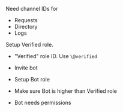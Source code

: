 Need channel IDs for

- Requests
- Directory
- Logs


Setup Verified role.

- "Verified" role ID. Use `\@verified`

- Invite bot
- Setup Bot role
- Make sure Bot is higher than Verified role
- Bot needs permissions